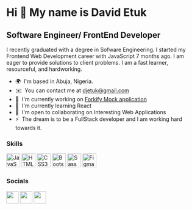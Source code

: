 Hi 👋 My name is David Etuk
===========================

Software Engineer/ FrontEnd Developer
-------------------------------------

I recently graduated with a degree in Sofware Engineering. I started my Frontend Web Development career with JavaScript 7 months ago. I am eager to provide solutions to client problems. I am a fast learner, resourceful, and hardworking.

*   🌍  I'm based in Abuja, Nigeria.
*   ✉️  You can contact me at [djetuk@gmail.com](mailto:djetuk@gmail.com)
*   🚀  I'm currently working on [Forkify Mock application](https://forkify-food-etuk.netlify.app/)
*   🧠  I'm currently learning React
*   🤝  I'm open to collaborating on Interesting Web Applications
*   ⚡  The dream is to be a FullStack developer and I am working hard towards it.

### Skills

<p align="left">
 <a href="https://developer.mozilla.org/en-US/docs/Web/JavaScript" target="_blank" rel="noreferrer"><img src="https://raw.githubusercontent.com/danielcranney/readme-generator/main/public/icons/skills/javascript-colored.svg" width="36" height="36" alt="JavaScript" /></a>
<a href="https://developer.mozilla.org/en-US/docs/Glossary/HTML5" target="_blank" rel="noreferrer"><img src="https://raw.githubusercontent.com/danielcranney/readme-generator/main/public/icons/skills/html5-colored.svg" width="36" height="36" alt="HTML5" /></a>
<a href="https://www.w3.org/TR/CSS/#css" target="_blank" rel="noreferrer"><img src="https://raw.githubusercontent.com/danielcranney/readme-generator/main/public/icons/skills/css3-colored.svg" width="36" height="36" alt="CSS3" /></a>
<a href="https://getbootstrap.com/" target="_blank" rel="noreferrer"><img src="https://raw.githubusercontent.com/danielcranney/readme-generator/main/public/icons/skills/bootstrap-colored.svg" width="36" height="36" alt="Bootstrap" /></a>
<a href="https://sass-lang.com/" target="_blank" rel="noreferrer"><img src="https://raw.githubusercontent.com/danielcranney/readme-generator/main/public/icons/skills/sass-colored.svg" width="36" height="36" alt="Sass" /></a>
<a href="https://www.figma.com/" target="_blank" rel="noreferrer"><img src="https://raw.githubusercontent.com/danielcranney/readme-generator/main/public/icons/skills/figma-colored.svg" width="36" height="36" alt="Figma" /></a>
</p>
                    
                  
### Socials
                  
                  
<p align="left">                         
<a href="https://www.github.com/Dhei-vid" target="_blank" rel="noreferrer"><img src="https://raw.githubusercontent.com/danielcranney/readme-generator/main/public/icons/socials/github.svg" width="32" height="32" /></a>                          
<a href="https://www.linkedin.com/in/david-etuk" target="_blank" rel="noreferrer"><img src="https://raw.githubusercontent.com/danielcranney/readme-generator/main/public/icons/socials/linkedin.svg" width="32" height="32" /></a>                          
<a href="https://www.stackoverflow.com/users/19004471/david-e" target="_blank" rel="noreferrer"><img src="https://raw.githubusercontent.com/danielcranney/readme-generator/main/public/icons/socials/stackoverflow.svg" width="32" height="32" /></a></p>
